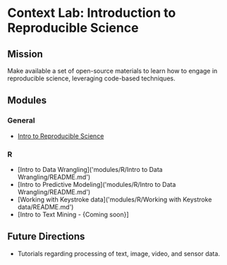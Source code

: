 # Context Lab: Introduction to Reproducible Science

## Mission
Make available a set of open-source materials to learn how to engage in reproducible science, leveraging code-based techniques.

## Modules

### General
- [Intro to Reproducible Science]('modules/general/Intro%20to%20Reproducible%20Science/contextlab_introgithub_r.html')

### R
- [Intro to Data Wrangling]('modules/R/Intro to Data Wrangling/README.md')
- [Intro to Predictive Modeling]('modules/R/Intro to Data Wrangling/README.md')
- [Working with Keystroke data]('modules/R/Working with Keystroke data/README.md')
- [Intro to Text Mining - {Coming soon}]

## Future Directions
- Tutorials regarding processing of text, image, video, and sensor data.